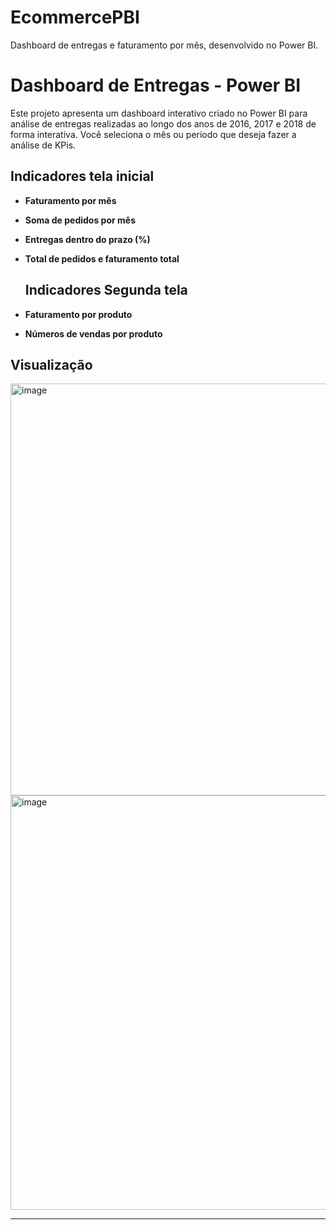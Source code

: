 # EcommercePBI
Dashboard de entregas e faturamento por mês, desenvolvido no Power BI.
# Dashboard de Entregas - Power BI
 Este projeto apresenta um dashboard interativo criado no Power BI para análise de entregas realizadas ao longo dos anos de 2016, 2017 e 2018 de forma interativa.
 Você seleciona o mês ou período que deseja fazer a análise de KPis. 


## Indicadores tela inicial
- **Faturamento por mês**
- **Soma de pedidos por mês**
- **Entregas dentro do prazo (%)**
- **Total de pedidos e faturamento total**

  ## Indicadores Segunda tela
- **Faturamento por produto**
- **Números de vendas por produto**



## Visualização
<img width="1178" height="659" alt="image" src="https://github.com/user-attachments/assets/579fd0f5-c86a-4c32-93a0-0b07f9743eaf" />

<img width="1185" height="663" alt="image" src="https://github.com/user-attachments/assets/82bebc18-f8c5-48d5-96f2-5f1ff0247bf6" />


---

